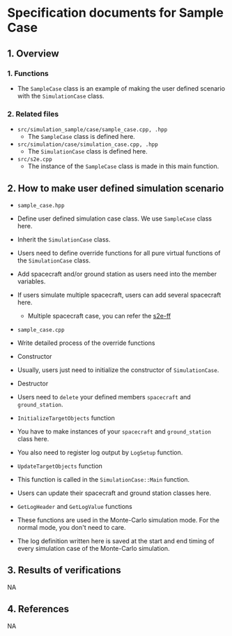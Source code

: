 # Specification documents for Sample Case

## 1.  Overview

### 1. Functions
- The `SampleCase` class is an example of making the user defined scenario with the `SimulationCase` class.

### 2. Related files
- `src/simulation_sample/case/sample_case.cpp, .hpp`
  - The `SampleCase` class is defined here.
- `src/simulation/case/simulation_case.cpp, .hpp`
  - The `SimulationCase` class is defined here.
- `src/s2e.cpp`
  - The instance of the `SampleCase` class is made in this main function.

## 2. How to make user defined simulation scenario
- `sample_case.hpp`
- Define user defined simulation case class. We use `SampleCase` class here.
- Inherit the `SimulationCase` class.
- Users need to define override functions for all pure virtual functions of the `SimulationCase` class.
- Add spacecraft and/or ground station as users need into the member variables.
- If users simulate multiple spacecraft, users can add several spacecraft here.
  - Multiple spacecraft case, you can refer the [s2e-ff](https://github.com/ut-issl/s2e-ff)

- `sample_case.cpp`
- Write detailed process of the override functions
- Constructor
- Usually, users just need to initialize the constructor of `SimulationCase`.
- Destructor
- Users need to `delete` your defined members `spacecraft` and `ground_station`.
- `InitializeTargetObjects` function
- You have to make instances of your `spacecraft` and `ground_station` class here.
- You also need to register log output by `LogSetup` function.
- `UpdateTargetObjects` function
- This function is called in the `SimulationCase::Main` function.
- Users can update their spacecraft and ground station classes here.
- `GetLogHeader` and `GetLogValue` functions
- These functions are used in the Monte-Carlo simulation mode. For the normal mode, you don't need to care.
- The log definition written here is saved at the start and end timing of every simulation case of the Monte-Carlo simulation.

## 3. Results of verifications
NA

## 4. References
NA

